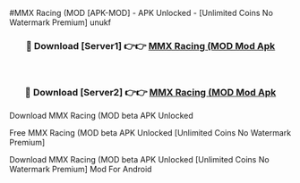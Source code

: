 #MMX Racing (MOD [APK-MOD] - APK Unlocked - [Unlimited Coins No Watermark Premium] unukf



<div align="center">

<h3>🔴 Download [Server1] 👉👉 <a href="https://momento.my/?title=MMX_Racing_(MOD">MMX Racing (MOD Mod Apk</a></h3><br>

<h3>🔴 Download [Server2] 👉👉 <a href="https://momento.my/?title=MMX_Racing_(MOD">MMX Racing (MOD Mod Apk</a></h3>
</div>



Download MMX Racing (MOD beta APK Unlocked

Free MMX Racing (MOD beta APK Unlocked [Unlimited Coins No Watermark Premium]

Download MMX Racing (MOD beta APK Unlocked [Unlimited Coins No Watermark Premium] Mod For Android
